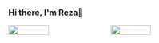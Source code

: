 ### Hi there, I'm Reza👋



<div style="display: flex; flex-direction: row;">
 <img class="img" align ="left" width = "40%" src="https://github-readme-stats.vercel.app/api?username=Rezaeskandar&show_icons=true&theme=radical" />
 <img class="img" align ="left" width = "40%" src="https://github-readme-stats.vercel.app/api/top-langs/?username=Rezaeskandar&theme=radical&layout=compact" />
</div>
